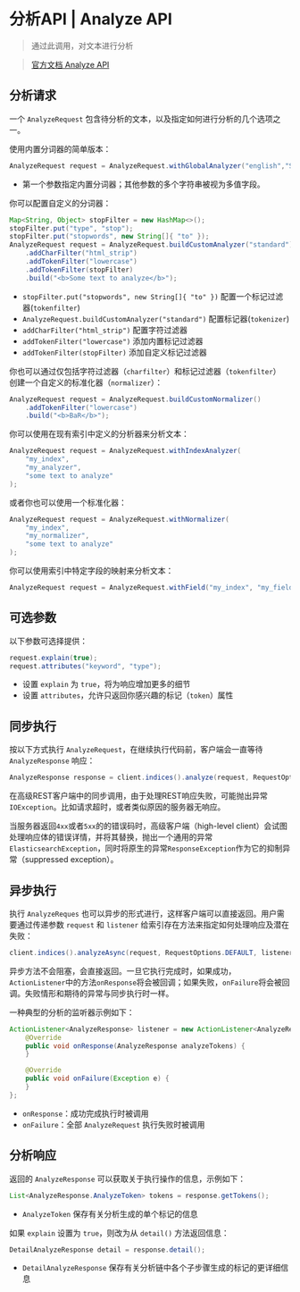 # 分析API | Analyze API

> 通过此调用，对文本进行分析

> [官方文档 Analyze API](https://www.elastic.co/guide/en/elasticsearch/client/java-rest/current/java-rest-high-analyze.html)

## 分析请求

一个 `AnalyzeRequest` 包含待分析的文本，以及指定如何进行分析的几个选项之一。

使用内置分词器的简单版本：

```java
AnalyzeRequest request = AnalyzeRequest.withGlobalAnalyzer("english","Some text to analyze", "Some more text to analyze");
```

- 第一个参数指定内置分词器；其他参数的多个字符串被视为多值字段。

你可以配置自定义的分词器：

```java
Map<String, Object> stopFilter = new HashMap<>();
stopFilter.put("type", "stop");
stopFilter.put("stopwords", new String[]{ "to" });  
AnalyzeRequest request = AnalyzeRequest.buildCustomAnalyzer("standard")
    .addCharFilter("html_strip")
    .addTokenFilter("lowercase")
    .addTokenFilter(stopFilter)
    .build("<b>Some text to analyze</b>");
```

- `stopFilter.put("stopwords", new String[]{ "to" })` 配置一个标记过滤器(`tokenfilter`)
- `AnalyzeRequest.buildCustomAnalyzer("standard")` 配置标记器(`tokenizer`)
- `addCharFilter("html_strip")` 配置字符过滤器
- `addTokenFilter("lowercase")` 添加内置标记过滤器
- `addTokenFilter(stopFilter)` 添加自定义标记过滤器

你也可以通过仅包括字符过滤器（`charfilter`）和标记过滤器（`tokenfilter`） 创建一个自定义的标准化器（`normalizer`）：

```java
AnalyzeRequest request = AnalyzeRequest.buildCustomNormalizer()
    .addTokenFilter("lowercase")
    .build("<b>BaR</b>");
```

你可以使用在现有索引中定义的分析器来分析文本：

```java
AnalyzeRequest request = AnalyzeRequest.withIndexAnalyzer(
    "my_index",
    "my_analyzer",
    "some text to analyze"
);
```

或者你也可以使用一个标准化器：

```java
AnalyzeRequest request = AnalyzeRequest.withNormalizer(
    "my_index",
    "my_normalizer",
    "some text to analyze"
);
```

你可以使用索引中特定字段的映射来分析文本：

```java
AnalyzeRequest request = AnalyzeRequest.withField("my_index", "my_field", "some text to analyze");
```

## 可选参数

以下参数可选择提供：

```java
request.explain(true);
request.attributes("keyword", "type");
```

- 设置 `explain` 为 `true`，将为响应增加更多的细节
- 设置 `attributes`，允许只返回你感兴趣的标记（`token`）属性

## 同步执行

按以下方式执行 `AnalyzeRequest`，在继续执行代码前，客户端会一直等待 `AnalyzeResponse` 响应：

```java
AnalyzeResponse response = client.indices().analyze(request, RequestOptions.DEFAULT);
```

在高级REST客户端中的同步调用，由于处理REST响应失败，可能抛出异常`IOException`。比如请求超时，或者类似原因的服务器无响应。

当服务器返回`4xx`或者`5xx`的的错误码时，高级客户端（high-level client）会试图处理响应体的错误详情，并将其替换，抛出一个通用的异常`ElasticsearchException`，同时将原生的异常`ResponseException`作为它的抑制异常（suppressed exception）。

## 异步执行

执行 `AnalyzeReques` 也可以异步的形式进行，这样客户端可以直接返回。用户需要通过传递参数 `request` 和 `listener` 给索引存在方法来指定如何处理响应及潜在失败：

```java
client.indices().analyzeAsync(request, RequestOptions.DEFAULT, listener);
```

异步方法不会阻塞，会直接返回。一旦它执行完成时，如果成功，`ActionListener`中的方法`onResponse`将会被回调；如果失败，`onFailure`将会被回调。失败情形和期待的异常与同步执行时一样。

一种典型的分析的监听器示例如下：

```java
ActionListener<AnalyzeResponse> listener = new ActionListener<AnalyzeResponse>() {
    @Override
    public void onResponse(AnalyzeResponse analyzeTokens) {
    }

    @Override
    public void onFailure(Exception e) {
    }
};
```

- `onResponse`：成功完成执行时被调用
- `onFailure`：全部 `AnalyzeRequest` 执行失败时被调用

## 分析响应

返回的 `AnalyzeResponse` 可以获取关于执行操作的信息，示例如下：

```java
List<AnalyzeResponse.AnalyzeToken> tokens = response.getTokens();
```

- `AnalyzeToken` 保存有关分析生成的单个标记的信息

如果 `explain` 设置为 `true`，则改为从 `detail()` 方法返回信息：

```java
DetailAnalyzeResponse detail = response.detail();
```

- `DetailAnalyzeResponse` 保存有关分析链中各个子步骤生成的标记的更详细信息
